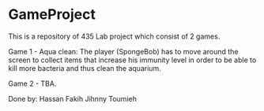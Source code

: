 # GameProject

This is a repository of 435 Lab project which consist of 2 games.

Game 1 - Aqua clean: 
The player (SpongeBob) has to move around the screen to collect items that increase
his immunity level in order to be able to kill more bacteria and thus clean the aquarium.

Game 2 - TBA.

Done by:
Hassan Fakih  Jihnny Toumieh
